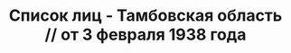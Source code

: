 ---
title: Список лиц - Тамбовская область // от 3 февраля 1938 года
description: РГАСПИ, ф.17, оп.171, дело 414, лист 346
images:
- /disk/pictures/v06/17-171-414-346.jpg
- /disk/pictures/v06/17-171-414-347.jpg
- /disk/pictures/v06/17-171-414-348.jpg
- /disk/pictures/v06/17-171-414-349.jpg
- /disk/pictures/v06/17-171-414-350.jpg
---